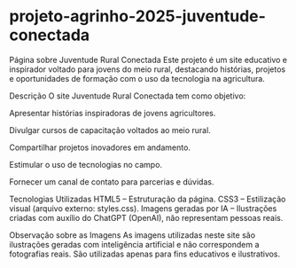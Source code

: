 # projeto-agrinho-2025-juventude-conectada
Página sobre Juventude Rural Conectada
Este projeto é um site educativo e inspirador voltado para jovens do meio rural, destacando histórias, projetos e oportunidades de formação com o uso da tecnologia na agricultura.

Descrição O site Juventude Rural Conectada tem como objetivo:

Apresentar histórias inspiradoras de jovens agricultores.

Divulgar cursos de capacitação voltados ao meio rural.

Compartilhar projetos inovadores em andamento.

Estimular o uso de tecnologias no campo.

Fornecer um canal de contato para parcerias e dúvidas.

Tecnologias Utilizadas HTML5 – Estruturação da página. CSS3 – Estilização visual (arquivo externo: styles.css). Imagens geradas por IA – Ilustrações criadas com auxílio do ChatGPT (OpenAI), não representam pessoas reais.

Observação sobre as Imagens As imagens utilizadas neste site são ilustrações geradas com inteligência artificial e não correspondem a fotografias reais. São utilizadas apenas para fins educativos e ilustrativos.
